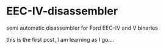 # EEC-IV-disassembler
semi automatic disassembler for Ford EEC-IV and V binaries

this is the first post, I am learning as I go....
